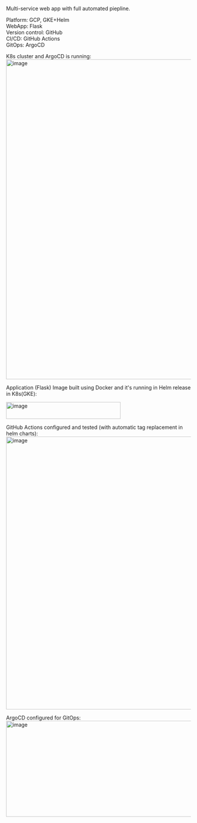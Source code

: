 Multi-service web app with full automated piepline.

Platform: GCP, GKE+Helm  
WebApp: Flask  
Version control: GitHub  
CI/CD: GitHub Actions  
GitOps: ArgoCD  


K8s cluster and ArgoCD is running:
<img width="807" height="870" alt="image" src="https://github.com/user-attachments/assets/cab61773-4a1e-4d3d-a528-9ae97b53b677" />  



Application (Flask) Image built using Docker and it's running in Helm release in K8s(GKE):

<img width="312" height="46" alt="image" src="https://github.com/user-attachments/assets/520532c7-4924-4a47-99c5-5290464ede51" />  



GitHub Actions configured and tested (with automatic tag replacement in helm charts):
<img width="810" height="742" alt="image" src="https://github.com/user-attachments/assets/3fab549d-592f-4ad2-a6b4-60e26cdf51a3" />  



ArgoCD configured for GitOps:
<img width="1030" height="261" alt="image" src="https://github.com/user-attachments/assets/79a7a9ce-598e-4519-a4d7-99eb6a13eb85" />  
